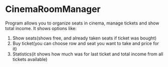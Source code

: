 # CinemaRoomManager
Program allows you to organize seats in cinema, manage tickets and show total income.
It shows options like:
1. Show seats(shows free, and already taken seats if ticket was bought)
2. Buy ticket(you can choose row and seat you want to take and price for it)
3. Statistics(it shows how much was for last ticket and total income from all tickets available)
